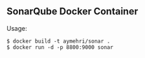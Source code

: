 ## SonarQube Docker Container

Usage:
```
$ docker build -t aymehri/sonar .
$ docker run -d -p 8800:9000 sonar
```